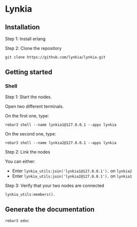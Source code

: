 # Lynkia

## Installation

Step 1: Install erlang

Step 2: Clone the repository

```
git clone https://github.com/lynkia/lynkia.git
```

## Getting started

### Shell

Step 1: Start the nodes.

Open two different terminals.

On the first one, type:

`rebar3 shell --name lynkia1@127.0.0.1 --apps lynkia`

On the second one, type:

`rebar3 shell --name lynkia2@127.0.0.1 --apps lynkia`

Step 2: Link the nodes

You can either:

- Enter `lynkia_utils:join('lynkia1@127.0.0.1').` on `lynkia2`
- Enter `lynkia_utils:join('lynkia2@127.0.0.1').` on `lynkia1`

Step 3: Verify that your two nodes are connected

`lynkia_utils:members().`

## Generate the documentation

```
rebar3 edoc
```